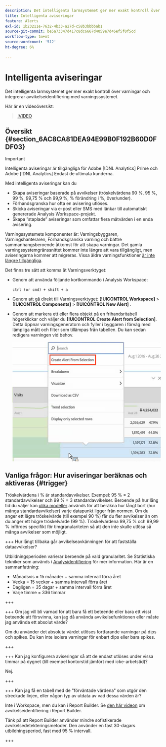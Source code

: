 ```yaml
---
description: Det intelligenta larmsystemet ger mer exakt kontroll över varningar och integrerar avvikelseidentifiering med varningssystemet.
title: Intelligenta aviseringar
feature: Alerts
exl-id: 1b23211e-7632-4b33-a27d-c58b3bbbbab1
source-git-commit: be5a73347d417c8dc6667d4059e7d46ef5f0f5cd
workflow-type: tm+mt
source-wordcount: '512'
ht-degree: 6%

---
```


# Intelligenta aviseringar

Det intelligenta larmsystemet ger mer exakt kontroll över varningar och integrerar avvikelseidentifiering med varningssystemet.

Här är en videoöversikt:

>[!VIDEO](https://video.tv.adobe.com/v/25446/?quality=12)

## Översikt {#section_6AC8CA81DEA94E99B0F192B60D0FDF03}

>[!IMPORTANT]
>
>Intelligenta aviseringar är tillgängliga för Adobe [!DNL Analytics] Prime och Adobe [!DNL Analytics] Endast de ultimata kunderna.

Med intelligenta aviseringar kan du

* Skapa aviseringar baserade på avvikelser (tröskelvärdena 90 %, 95 %, 99 %, 99,75 % och 99,9 %, % förändring i %, över/under).
* Förhandsgranska hur ofta en avisering utlöses.
* Skicka aviseringar via e-post eller SMS med länkar till automatiskt genererade Analysis Workspace-projekt.
* Skapa ”staplade” aviseringar som omfattar flera mätvärden i en enda avisering.

Varningssystemets komponenter är: Varningsbyggaren, Varningshanteraren, Förhandsgranska varning och bättre sammanhangsberoende åtkomst för att skapa varningar. Det gamla varningssystemgränssnittet kommer inte längre att vara tillgängligt, men aviseringarna kommer att migreras. Vissa äldre varningsfunktioner [är inte längre tillgängliga](https://experienceleague.adobe.com/docs/analytics/analyze/reports-analytics/alerts.html).

Det finns tre sätt att komma åt Varningsverktyget:

* Genom att använda följande kortkommando i Analysis Workspace:

  `ctrl (or cmd) + shift + a`
* Genom att gå direkt till Varningsverktyget:  **[!UICONTROL Workspace]** > **[!UICONTROL Components]** > **[!UICONTROL New Alert]** .
* Genom att markera ett eller flera objekt på en frihandsritabell högerklickar och väljer du **[!UICONTROL Create Alert from Selection]**. Detta öppnar varningsgeneratorn och fyller i byggaren i förväg med lämpliga mått och filter som tillämpas från tabellen. Du kan sedan redigera varningen vid behov.

  ![](assets/create-alert-from-selection.png)


## Vanliga frågor: Hur aviseringar beräknas och aktiveras {#trigger}

Tröskelvärdena i % är standardavvikelser. Exempel: 95 % = 2 standardavvikelser och 99 % = 3 standardavvikelser. Beroende på hur lång tid du väljer kan [olika modeller](/help/analyze/analysis-workspace/c-anomaly-detection/statistics-anomaly-detection.md) används för att beräkna hur långt bort (hur många standardavvikelser) varje datapunkt ligger från normen. Om du anger ett lägre tröskelvärde (till exempel 90 %) får du fler avvikelser än om du anger ett högre tröskelvärde (99 %). Tröskelvärdena 99,75 % och 99,99 % infördes specifikt för timgranulariteten så att den inte skulle utlösa så många avvikelser som möjligt.

+++ Hur långt tillbaka går avvikelseavkänningen för att fastställa dataavvikelser?

Utbildningsperioden varierar beroende på vald granularitet. Se Statistiska tekniker som används i <a href="/help/analyze/analysis-workspace/c-anomaly-detection/statistics-anomaly-detection.md">Analysidentifiering</a> för mer information. Här är en sammanfattning:

* Månadsvis = 15 månader + samma intervall förra året
* Vecka = 15 veckor + samma intervall förra året
* Dagligen = 35 dagar + samma intervall förra året
* Varje timme = 336 timmar

+++

+++ Om jag vill bli varnad för att bara få ett beteende eller bara ett visst beteende att försvinna, kan jag då använda avvikelsefunktionen eller måste jag använda ett absolut värde?

Om du använder det absoluta värdet utlöses fortfarande varningar på dips och spikes. Du kan inte isolera varningar för enbart dips eller bara spikes.

+++

+++ Kan jag konfigurera aviseringar så att de endast utlöses under vissa timmar på dygnet (till exempel kontorstid jämfört med icke-arbetstid)?

Nej.

+++

+++ Kan jag få en tabell med de &quot;förväntade värdena&quot; som utgör den streckade linjen, eller någon typ av utdata av vad dessa värden är?

Inte i Workspace, men du kan i Report Builder. Se [den här videon](https://experienceleague.adobe.com/docs/analytics-learn/tutorials/exporting/report-builder/anomaly-detection-in-report-builder.html) om avvikelseidentifiering i Report Builder.

Tänk på att Report Builder använder mindre sofistikerade avvikelsedetekteringsmetoder. Den använder en fast 30-dagars utbildningsperiod, fast med 95 % intervall.

+++
